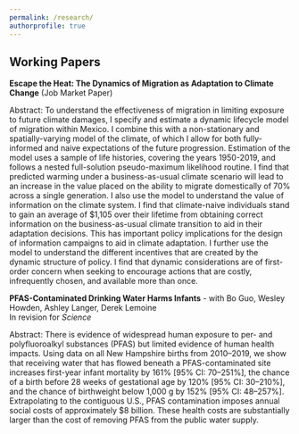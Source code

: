 ```yaml
---
permalink: /research/
authorprofile: true
---
```



<h2>Working Papers</h2>
<b>Escape the Heat: The Dynamics of Migration as Adaptation to Climate Change</b> (Job Market Paper)
<br style="line-height: 5px" />
  <p>Abstract: To understand the effectiveness of migration in limiting exposure to
future climate damages, I specify and estimate a dynamic lifecycle model of
migration within Mexico. I combine this with a non-stationary and spatially-varying
model of the climate, of which I allow for both fully-informed and naive expectations of the future progression.
Estimation of the model uses a sample of life histories,
covering the years 1950-2019, and follows a nested full-solution pseudo-maximum
likelihood routine. I find that predicted warming under a
business-as-usual climate scenario will lead to an increase in the value placed on
the ability to migrate domestically of 70% across a single generation. I also use the model to understand the value of information on the climate system. I find that climate-naive individuals stand to gain an average of $1,105 over their lifetime from obtaining correct information on the business-as-usual climate transition to aid in their adaptation decisions. This 
has important policy implications for the design of information campaigns to aid
in climate adaptation.  I further use the model to understand the different
incentives that are created by the dynamic structure of policy. I find that
dynamic considerations are of first-order concern when seeking to encourage
actions that are costly, infrequently chosen, and available more than once.</p>
<b>PFAS-Contaminated Drinking Water Harms Infants</b> - with Bo Guo, Wesley Howden, Ashley Langer, Derek Lemoine
<br style="line-height: 5px" /> In revision for <i>Science </i>
  <p>Abstract: There is evidence of widespread human exposure to per- and polyfluoroalkyl substances (PFAS) but limited evidence of human health impacts. Using data on all New Hampshire births from 2010–2019, we show that receiving water that has flowed beneath a PFAS-contaminated site increases first-year infant mortality by 161% [95% CI: 70–251%], the chance of a birth before 28 weeks of gestational age by 120% [95% CI: 30–210%], and the chance of birthweight below 1,000 g by 152% [95% CI: 48–257%]. Extrapolating to the contiguous U.S., PFAS contamination imposes annual social costs of approximately $8 billion. These health costs are substantially larger than the cost of removing PFAS from the public water supply.</p>
